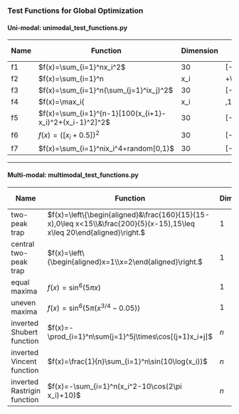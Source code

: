 ### Test Functions for Global Optimization

#### Uni-modal: unimodal_test_functions.py

| Name | Function                                                | Dimension | Range         | Global minima |
| ---- | ------------------------------------------------------- | --------- | ------------- | ------------- |
| f1   | $f(x)=\sum_{i=1}^nx_i^2$                                | 30        | [-100, 100]   | 0             |
| f2   | $f(x)=\sum_{i=1}^n|x_i|+\prod_{i=1}^n|x_i|$             | 30        | [-10, 10]     | 0             |
| f3   | $f(x)=\sum_{i=1}^n(\sum_{j=1}^ix_j)^2$                  | 30        | [-100, 100]   | 0             |
| f4   | $f(x)=\max_i\{|x_i|,1\leq i\leq n\}$                    | 30        | [-100, 100]   | 0             |
| f5   | $f(x)=\sum_{i=1}^{n-1}[100(x_{i+1}-x_i)^2+(x_i-1)^2]^2$ | 30        | [-30, 30]     | 0             |
| f6   | $f(x)=([x_i+0.5])^2$                                    | 30        | [-100, 100]   | 0             |
| f7   | $f(x)=\sum_{i=1}^nix_i^4+random[0,1)$                   | 30        | [-1.28, 1.28] | 0             |



------

#### Multi-modal: multimodal_test_functions.py

| Name                        | Function                                                     | Dimension | Range       | Global peaks |
| --------------------------- | ------------------------------------------------------------ | --------- | ----------- | ------------ |
| two-peak trap               | $f(x)=\left\{\begin{aligned}&\frac{160}{15}(15-x),0\leq x<15\\&\frac{200}{5}(x-15),15\leq x\leq 20\end{aligned}\right.$ | 1         | [0, 20]     | 1            |
| central two-peak trap       | $f(x)=\left\{\begin{aligned}x=1\\x=2\end{aligned}\right.$    | 1         | [0, 20]     | 1            |
| equal maxima                | $f(x)=\sin^6(5\pi x)$                                        | 1         | [0, 1]      | 5            |
| uneven maxima               | $f(x)=\sin^6(5\pi(x^{3/4}-0.05))$                            | 1         | [0, 1]      | 5            |
| inverted Shubert function   | $f(x)=-\prod_{i=1}^n\sum{j=1}^5j\times\cos[(j+1)x_i+j]$      | $n$       | [-10, 10]   | $n\times3^n$ |
| inverted Vincent function   | $f(x)=\frac{1}{n}\sum_{i=1}^n\sin(10\log(x_i))$              | $n$       | [0.25, 10]  | $6^n$        |
| inverted Rastrigin function | $f(x)=-\sum_{i=1}^n(x_i^2-10\cos(2\pi x_i)+10)$              | $n$       | [-1.5, 1.5] | 1            |

